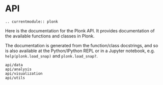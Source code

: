 # API

```{eval-rst}
.. currentmodule:: plonk
```

Here is the documentation for the Plonk API. It provides documentation of the
available functions and classes in Plonk.

The documentation is generated from the function/class docstrings, and so is
also available at the Python/IPython REPL or in a Jupyter notebook, e.g.
`help(plonk.load_snap)` and `plonk.load_snap?`.

```{toctree}
api/data
api/analysis
api/visualization
api/utils
```
